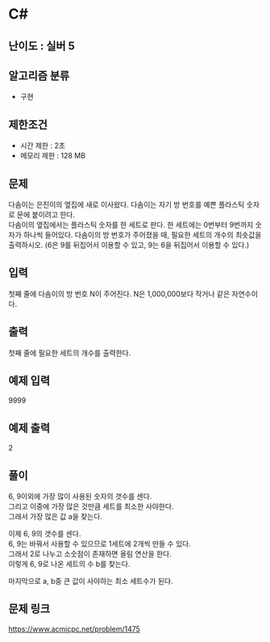# C#

## 난이도 : 실버 5

## 알고리즘 분류
  - 구현

## 제한조건
  - 시간 제한 : 2초
  - 메모리 제한 : 128 MB

## 문제
다솜이는 은진이의 옆집에 새로 이사왔다. 다솜이는 자기 방 번호를 예쁜 플라스틱 숫자로 문에 붙이려고 한다.<br/>
다솜이의 옆집에서는 플라스틱 숫자를 한 세트로 판다. 한 세트에는 0번부터 9번까지 숫자가 하나씩 들어있다. 다솜이의 방 번호가 주어졌을 때, 필요한 세트의 개수의 최솟값을 출력하시오. (6은 9를 뒤집어서 이용할 수 있고, 9는 6을 뒤집어서 이용할 수 있다.)<br/>


## 입력
첫째 줄에 다솜이의 방 번호 N이 주어진다. N은 1,000,000보다 작거나 같은 자연수이다.<br/>


## 출력
첫째 줄에 필요한 세트의 개수를 출력한다.<br/>


## 예제 입력
9999<br/>


## 예제 출력
2<br/>


## 풀이
6, 9이외에 가장 많이 사용된 숫자의 갯수를 센다.<br/>
그리고 이중에 가장 많은 것만큼 세트를 최소한 사야한다.<br/>
그래서 가장 많은 값 a을 찾는다.<br/>


이제 6, 9의 갯수를 센다.<br/>
6, 9는 바꿔서 사용할 수 있으므로 1세트에 2개씩 만들 수 있다.<br/>
그래서 2로 나누고 소숫점이 존재하면 올림 연산을 한다.<br/>
이렇게 6, 9로 나온 세트의 수 b를 찾는다.<br/>


마지막으로 a, b중 큰 값이 사야하는 최소 세트수가 된다.<br/>


## 문제 링크
https://www.acmicpc.net/problem/1475